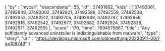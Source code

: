 {
  "by" : "mycall",
  "descendants" : 55,
  "id" : 37491862,
  "kids" : [ 37493061, 37492848, 37493002, 37492921, 37492589, 37492559, 37492538, 37492952, 37492512, 37492705, 37492948, 37492787, 37492656, 37492816, 37492542, 37492677, 37492882, 37492924, 37492838, 37492571, 37492555 ],
  "score" : 170,
  "time" : 1694575867,
  "title" : "Any sufficiently advanced uninstaller is indistinguishable from malware",
  "type" : "story",
  "url" : "https://devblogs.microsoft.com/oldnewthing/20230911-00/?p=108749"
}
